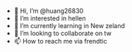 - 👋 Hi, I’m @huang26830
- 👀 I’m interested in hellen
- 🌱 I’m currently learning in New zeland
- 💞️ I’m looking to collaborate on tw
- 📫 How to reach me via frendtic

<!---
huang26830/huang26830 is a ✨ special ✨ repository because its `README.md` (this file) appears on your GitHub profile.
You can click the Preview link to take a look at your changes.
--->
